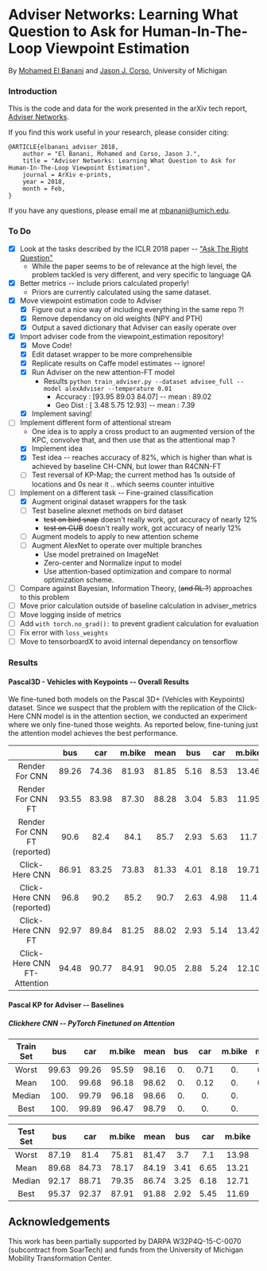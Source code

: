 # Adviser Networks: Learning What Question to Ask for Human-In-The-Loop Viewpoint Estimation

By [Mohamed El Banani](http://mbanani.github.io/) and [Jason J. Corso](http://web.eecs.umich.edu/~jjcorso/), University of Michigan


### Introduction

This is the code and data for the work presented in the arXiv tech report, [Adviser Networks](https://arxiv.org/abs/1802.01666).

If you find this work useful in your research, please consider citing:

    @ARTICLE{elbanani_adviser_2018,
        author = "El Banani, Mohamed and Corso, Jason J.",
        title = "Adviser Networks: Learning What Question to Ask for Human-In-The-Loop Viewpoint Estimation",
        journal = ArXiv e-prints,
        year = 2018,
        month = Feb,
    }


If you have any questions, please email me at mbanani@umich.edu.


### To Do

- [x] Look at the tasks described by the ICLR 2018 paper -- ["Ask The Right Question"](https://openreview.net/forum?id=S1CChZ-CZ)
    - While the paper seems to be of relevance at the high level,
        the problem tackled is very different, and very specific to language QA
- [x] Better metrics -- include priors calculated properly!
    - Priors are currently calculated using the same dataset.
- [x] Move viewpoint estimation code to Adviser
    - [x] Figure out a nice way of including everything in the same repo ?!
    - [x] Remove dependancy on old weights (NPY and PTH)
    - [x] Output a saved dictionary that Adviser can easily operate over
- [x] Import adviser code from the viewpoint_estimation repository!
    - [x] Move Code!
    - [x] Edit dataset wrapper to be more comprehensible
    - [x] Replicate results on Caffe model estimates -- ignore!
    - [x] Run Adviser on the new attention-FT model
        - Results `python train_adviser.py --dataset advisee_full --model alexAdviser --temperature 0.01`
            - Accuracy  :  [93.95 89.03 84.07]  -- mean :  89.02
            - Geo Dist  :  [ 3.48  5.75 12.93]  -- mean :  7.39
    - [x] Implement saving!
- [ ] Implement different form of attentional stream
    - One idea is to apply a cross product to an augmented version of the KPC,
      convolve that, and then use that as the attentional map ?
     - [x] Implement idea
     - [x] Test idea -- reaches accuracy of 82%, which is higher than what is achieved by baseline CH-CNN, but lower than R4CNN-FT
     - [ ] Test reversal of KP-Map; the current method has 1s outside of locations and 0s near it .. which seems counter intuitive
- [ ] Implement on a different task -- Fine-grained classification
    - [x] Augment original dataset wrappers for the task
    - [ ] Test baseline alexnet methods on bird dataset
        - ~~test on bird snap~~ doesn't really work, got accuracy of nearly 12%
        - ~~test on CUB~~ doesn't really work, got accuracy of nearly 12%
    - [ ] Augment models to apply to new attention scheme
    - [ ] Augment AlexNet to operate over multiple branches
        - Use model pretrained on ImageNet
        - Zero-center and Normalize input to model
        - Use attention-based optimization and compare to normal optimization scheme.
- [ ] Compare against Bayesian, Information Theory, (~~and RL ?~~) approaches to this problem
- [ ] Move prior calculation outside of baseline calculation in adviser_metrics
- [ ] Move logging inside of metrics
- [ ] Add `with torch.no_grad():` to prevent gradient calculation for evaluation
- [ ] Fix error with `loss_weights`
- [ ] Move to tensorboardX to avoid internal dependancy on tensorflow

### Results

#### Pascal3D - Vehicles with Keypoints -- Overall Results

We fine-tuned both models on the Pascal 3D+ (Vehicles with Keypoints) dataset.
Since we suspect that the problem with the replication of the Click-Here CNN model
is in the attention section, we conducted an experiment where we only fine-tuned
those weights. As reported below, fine-tuning just the attention model achieves the best performance.

|                               |  bus  | car   | m.bike | mean  |  bus   | car   | m.bike | mean  |
|:-----------------------------:|:-----:|:-----:|:------:|:-----:|:------:|:-----:|:------:|:-----:|
| Render For CNN                | 89.26 | 74.36 | 81.93  | 81.85 |  5.16  | 8.53  | 13.46  | 9.05  |
| Render For CNN FT             | 93.55 | 83.98 | 87.30  | 88.28 |  3.04  | 5.83  | 11.95  | 6.94  |
| Render For CNN FT (reported)  | 90.6  | 82.4  | 84.1   | 85.7  |  2.93  | 5.63  | 11.7   | 6.74  |
| Click-Here CNN                | 86.91 | 83.25 | 73.83  | 81.33 |  4.01  | 8.18  | 19.71  | 10.63 |
| Click-Here CNN (reported)     | 96.8  | 90.2  | 85.2   | 90.7  |  2.63  | 4.98  | 11.4   | 6.35  |
| Click-Here CNN FT             | 92.97 | 89.84 | 81.25  | 88.02 |  2.93  | 5.14  | 13.42  | 7.16  |
| Click-Here CNN FT-Attention   | 94.48 | 90.77 | 84.91  | 90.05 |  2.88  | 5.24  | 12.10  | 6.74  |



#### Pascal KP for Adviser  -- Baselines

##### Clickhere CNN -- PyTorch Finetuned on Attention

| Train Set  |  bus  | car   | m.bike | mean  |  bus  | car   | m.bike | mean  |
|:----------:|:-----:|:-----:|:------:|:-----:|:-----:|:-----:|:------:|:-----:|
| Worst      | 99.63 | 99.26 | 95.59  | 98.16 | 0.    | 0.71  | 0.     | 0.24  |
| Mean       | 100.  | 99.68 | 96.18  | 98.62 | 0.    | 0.12  | 0.     | 0.04  |
| Median     | 100.  | 99.79 | 96.18  | 98.66 | 0.    | 0.    | 0.     | 0.0   |
| Best       | 100.  | 99.89 | 96.47  | 98.79 | 0.    | 0.    | 0.     | 0.0   |


| Test Set   |  bus  | car   | m.bike | mean  |  bus  | car   | m.bike | mean  |
|:----------:|:-----:|:-----:|:------:|:-----:|:-----:|:-----:|:------:|:-----:|
| Worst      | 87.19 | 81.4  | 75.81  | 81.47 |  3.7  | 7.1   | 13.98  | 8.26  |
| Mean       | 89.68 | 84.73 | 78.17  | 84.19 |  3.41 | 6.65  | 13.21  | 7.76  |
| Median     | 92.17 | 88.71 | 79.35  | 86.74 |  3.25 | 6.18  | 12.71  | 7.38  |
| Best       | 95.37 | 92.37 | 87.91  | 91.88 |  2.92 | 5.45  | 11.69  | 6.69  |



## Acknowledgements

This work has been partially supported by DARPA W32P4Q-15-C-0070 (subcontract from SoarTech) and funds from the University of Michigan Mobility Transformation Center.
